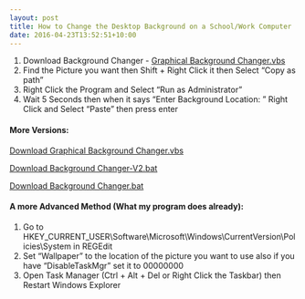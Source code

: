 ```yaml
---
layout: post
title: How to Change the Desktop Background on a School/Work Computer
date: 2016-04-23T13:52:51+10:00
---
```

1. Download Background Changer - [Graphical Background Changer.vbs](\assets\downloads\Graphical%20Background%20Changer.vbs)
2. Find the Picture you want then Shift + Right Click it then Select &#8220;Copy as path&#8221;
3. Right Click the Program and Select &#8220;Run as Administrator&#8221;
4. Wait 5 Seconds then when it says &#8220;Enter Background Location: &#8221; Right Click and Select &#8220;Paste&#8221; then press enter

#### More Versions:

[Download Graphical Background Changer.vbs](\assets\downloads\Graphical%20Background%20Changer.vbs)

[Download Background Changer-V2.bat](\assets\downloads\Background%20Changer-V2.bat)

[Download Background Changer.bat](\assets\downloads\Background%20Changer.bat)

#### A more Advanced Method (What my program does already):

1. Go to HKEY_CURRENT_USER\Software\Microsoft\Windows\CurrentVersion\Policies\System in REGEdit
2. Set &#8220;Wallpaper&#8221; to the location of the picture you want to use also if you have &#8220;DisableTaskMgr&#8221; set it to 00000000
3. Open Task Manager (Ctrl + Alt + Del or Right Click the Taskbar) then Restart Windows Explorer